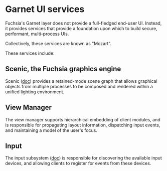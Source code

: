# Garnet UI services

Fuchsia's Garnet layer does not provide a full-fledged end-user UI.  Instead, it provides services that provide a foundation upon which to build secure, performant, multi-process UIs.

Collectively, these services are known as "Mozart".

These services include:

## Scenic, the Fuchsia graphics engine

Scenic ([doc](scenic.md)) provides a retained-mode scene graph that allows graphical objects from multiple processes to be composed and rendered within a unified lighting environment.

## View Manager

The view manager supports hierarchical embedding of client modules, and is responsible for propagating layout information, dispatching input events, and maintaining a model of the user's focus.

## Input

The input subsystem ([doc](input.md)) is responsible for discovering the available input devices, and allowing clients to register for events from these devices.
